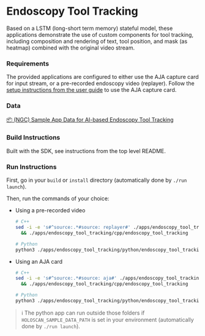 # Endoscopy Tool Tracking

Based on a LSTM (long-short term memory) stateful model, these applications demonstrate the use of custom components for tool tracking, including composition and rendering of text, tool position, and mask (as heatmap) combined with the original video stream.

### Requirements

The provided applications are configured to either use the AJA capture card for input stream, or a pre-recorded endoscopy video (replayer). Follow the [setup instructions from the user guide](https://docs.nvidia.com/clara-holoscan/sdk-user-guide/aja_setup.html) to use the AJA capture card.

### Data

[📦️ (NGC) Sample App Data for AI-based Endoscopy Tool Tracking](https://catalog.ngc.nvidia.com/orgs/nvidia/teams/clara-holoscan/resources/holoscan_endoscopy_sample_data)

### Build Instructions

Built with the SDK, see instructions from the top level README.

### Run Instructions

First, go in your `build` or `install` directory (automatically done by `./run launch`).

Then, run the commands of your choice:

* Using a pre-recorded video
    ```bash
    # C++
    sed -i -e 's#^source:.*#source: replayer#' ./apps/endoscopy_tool_tracking/cpp/app_config.yaml \
      && ./apps/endoscopy_tool_tracking/cpp/endoscopy_tool_tracking

    # Python
    python3 ./apps/endoscopy_tool_tracking/python/endoscopy_tool_tracking.py --source=replayer
    ```

* Using an AJA card
    ```bash
    # C++
    sed -i -e 's#^source:.*#source: aja#' ./apps/endoscopy_tool_tracking/cpp/app_config.yaml \
      && ./apps/endoscopy_tool_tracking/cpp/endoscopy_tool_tracking

    # Python
    python3 ./apps/endoscopy_tool_tracking/python/endoscopy_tool_tracking.py --source=aja
    ```

> ℹ️ The python app can run outside those folders if `HOLOSCAN_SAMPLE_DATA_PATH` is set in your environment (automatically done by `./run launch`).